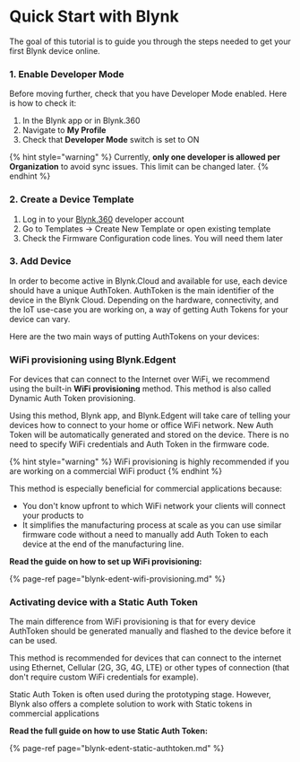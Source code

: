# Quick Start with Blynk

The goal of this tutorial is to guide you through the steps needed to get your first Blynk device online.

### **1. Enable Developer Mode** 

Before moving further, check that you have Developer Mode enabled. Here is how to check it:

1. In the Blynk app or in Blynk.360
2. Navigate to **My Profile**
3. Check that **Developer Mode** switch is set to ON

{% hint style="warning" %}
Currently, **only one developer is allowed per Organization** to avoid sync issues. This limit can be changed later.
{% endhint %}



### **2. Create a Device Template** 

1. Log in to your [Blynk.360](https://blynk.cloud/) developer account  
2. Go to Templates -&gt; Create New Template or open existing template  
3. Check the Firmware Configuration code lines. You will need them later 

### **3. Add Device** 

In order to become active in Blynk.Cloud and available for use, each device should have a unique AuthToken. AuthToken is the main identifier of the device in the Blynk Cloud. Depending on the hardware, connectivity, and the IoT use-case you are working on, a way of getting Auth Tokens for your device can vary.

Here are the two main ways of putting AuthTokens on your devices:

### WiFi provisioning using Blynk.Edgent

For devices that can connect to the Internet over WiFi, we recommend using the built-in **WiFi provisioning** method. This method is also called Dynamic Auth Token provisioning.

Using this method, Blynk app, and Blynk.Edgent will take care of telling your devices how to connect to your home or office WiFi network. New Auth Token will be automatically generated and stored on the device. There is no need to specify WiFi credentials and Auth Token in the firmware code. 

{% hint style="warning" %}
WiFi provisioning is highly recommended if you are working on a commercial WiFi product
{% endhint %}

This method is especially beneficial for commercial applications because:

* You don't know upfront to which WiFi network your clients will connect your products to
* It simplifies the manufacturing process at scale as you can use similar firmware code without a need to manually add Auth Token to each device at the end of the manufacturing line. 

**Read the guide on how to set up WiFi provisioning:**

{% page-ref page="blynk-edent-wifi-provisioning.md" %}

### 

### Activating device with a Static Auth Token

The main difference from WiFi provisioning is that for every device AuthToken should be generated manually and flashed to the device before it can be used.

This method is recommended for devices that can connect to the internet using Ethernet, Cellular \(2G, 3G, 4G, LTE\) or other types of connection \(that don't require custom WiFi credentials for example\). 

Static Auth Token is often used during the prototyping stage. However, Blynk also offers a complete solution to work with Static tokens in commercial applications  

**Read the full guide on how to use Static Auth Token:**

{% page-ref page="blynk-edent-static-authtoken.md" %}



